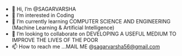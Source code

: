 - 👋 Hi, I’m @SAGARVARSHA
- 👀 I’m interested in Coding 
- 🌱 I’m currently learning COMPUTER SCIENCE AND ENGINEERING (Machine Learning & Artificial Intelligence)
- 💞️ I’m looking to collaborate on DEVELOPING A USEFUL MEDIUM TO IMPROVE THE LIVES  OF  THE POOR
- 📫 How to reach me ...MAIL ME @sagarvarsha56@gmail.com

<!---
SAGARVARSHA/SAGARVARSHA is a ✨ special ✨ repository because its `README.md` (this file) appears on your GitHub profile.
You can click the Preview link to take a look at your changes.
--->
